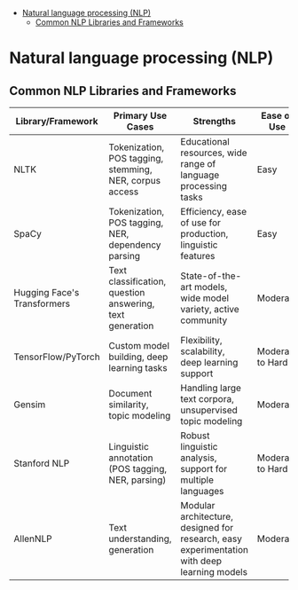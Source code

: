 

- [Natural language processing (NLP)](#natural-language-processing-nlp)
  - [Common NLP Libraries and Frameworks](#common-nlp-libraries-and-frameworks)



# Natural language processing (NLP)

## Common NLP Libraries and Frameworks

| Library/Framework          | Primary Use Cases                                                              | Strengths                                                                                   | Ease of Use       | Best For                          |
|----------------------------|--------------------------------------------------------------------------------|----------------------------------------------------------------------------------------------|-------------------|-----------------------------------|
| NLTK                        | Tokenization, POS tagging, stemming, NER, corpus access                        | Educational resources, wide range of language processing tasks                              | Easy              | Education, prototyping            |
| SpaCy                       | Tokenization, POS tagging, NER, dependency parsing                             | Efficiency, ease of use for production, linguistic features                                 | Easy              | Production, large-scale processing|
| Hugging Face's Transformers| Text classification, question answering, text generation                       | State-of-the-art models, wide model variety, active community                               | Moderate          | Research, production, fine-tuning |
| TensorFlow/PyTorch          | Custom model building, deep learning tasks                                     | Flexibility, scalability, deep learning support                                             | Moderate to Hard  | Custom research, production       |
| Gensim                      | Document similarity, topic modeling                                            | Handling large text corpora, unsupervised topic modeling                                    | Moderate          | Unsupervised NLP, topic modeling  |
| Stanford NLP                | Linguistic annotation (POS tagging, NER, parsing)                              | Robust linguistic analysis, support for multiple languages                                  | Moderate to Hard  | Academic research, linguistic analysis|
| AllenNLP                    | Text understanding, generation                                                 | Modular architecture, designed for research, easy experimentation with deep learning models| Moderate          | Academic research, NLP experiments|

